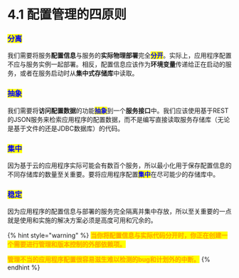 # 4.1 配置管理的四原则

### <mark style="color:blue;">分离</mark>

我们需要将服务**配置信息**与服务的**实际物理部署**完全<mark style="color:blue;">**分开**</mark>。实际上，应用程序配置不应与服务实例一起部署。相反，配置信息应该作为**环境变量**传递给正在启动的服务，或者在服务启动时从**集中式存储库**中读取。

### <mark style="color:blue;">抽象</mark>

我们需要将**访问配置数据**的功能<mark style="color:blue;">**抽象**</mark>到一个**服务接口**中。我们应该使用基于REST的JSON服务来检索应用程序的配置数据，而不是编写直接读取服务存储库（无论是基于文件的还是JDBC数据库）的代码。

### <mark style="color:blue;">集中</mark>

因为基于云的应用程序实际可能会有数百个服务，所以最小化用于保存配置信息的不同存储库的数量至关重要。要将应用程序配置<mark style="color:blue;">**集中**</mark>在尽可能少的存储库中。

### <mark style="color:blue;">稳定</mark>

因为应用程序的配置信息与部署的服务完全隔离并集中存放，所以至关重要的一点就是使用和实施的解决方案必须是高度可用和冗余的。

{% hint style="warning" %}
<mark style="color:orange;">**当你将配置信息与实际代码分开时，你正在创建一个需要进行管理和版本控制的外部依赖项。**</mark>

<mark style="color:orange;">**管理不当的应用程序配置很容易滋生难以检测的bug和计划外的中断。**</mark>
{% endhint %}
